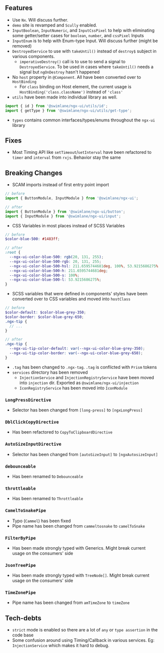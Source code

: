 ## Features

- Use `Nx`. Will discuss further.
- `demo` site is revamped and `Scully` enabled.
- `InputBoolean`, `InputNumeric`, and `InputCssPixel` to help with eliminating some getter/setter cases for `boolean`, `number`, and `cssPixel` Inputs
- `InputEnum` is to help with Enum-type Input. Will discuss further (might be removed)
- `DestroyedService` to use with `takeUntil()` instead of `destroy$` subject in various components.
  - `imperativeDestroy()` call is to use to send a signal to `DestroyedService`. To be used in cases where `takeUntil()` needs a signal but `ngOnDestroy` hasn't happened
- No `host` property in `@Component`. All have been converted over to `HostBinding`
  - For `class` binding on Host element, the current usage is `HostBinding('class.className')` instead of `'class'`
- `utils` have been made into individual library as well.

```ts
import { id } from '@swimlane/ngx-ui/utils/id';
import { getType } from '@swimlane/ngx-ui/utils/get-type';
```

- `types` contains common interfaces/types/enums throughout the `ngx-ui` library

## Fixes

- Most Timing API like `setTimeout`/`setInterval` have been refactored to `timer` and `interval` from `rxjs`. Behavior stay the same

## Breaking Changes

- SCAM imports instead of first entry point import

```ts
// before
import { ButtonModule, InputModule } from '@swimlane/ngx-ui';

// after
import { ButtonModule } from '@swimlane/ngx-ui/button';
import { InputModule } from '@swimlane/ngx-ui/input';
```

- CSS Variables in most places instead of SCSS Variables

```scss
// before
$color-blue-500: #1483ff;

// after
:root {
  --ngx-ui-color-blue-500: rgb(20, 131, 255);
  --ngx-ui-color-blue-500-rgb: 20, 131, 255;
  --ngx-ui-color-blue-500-hsl: 211.6595744681deg, 100%, 53.9215686275%;
  --ngx-ui-color-blue-500-h: 211.6595744681deg;
  --ngx-ui-color-blue-500-s: 100%;
  --ngx-ui-color-blue-500-l: 53.9215686275%;
}
```

- SCSS variables that were defined in components' styles have been converted over to CSS variables and moved into `hostClass`

```scss
// before
$color-default: $color-blue-grey-350;
$color-border: $color-blue-grey-650;
.ngx-tip {
  // ...
}

// after
.ngx-tip {
  --ngx-ui-tip-color-default: var(--ngx-ui-color-blue-grey-350);
  --ngx-ui-tip-color-border: var(--ngx-ui-color-blue-grey-650);
}
```

- `.tag` has been changed to `.ngx-tag`. `.tag` is conflicted with `Prism` tokens
- `services` directory has been removed
  - `InjectionService` and `InjectionRegistryService` have been moved into `injection` dir. Exported as `@swimlane/ngx-ui/injection`
  - `IconRegistryService` has been moved into `IconModule`

### `LongPressDirective`

- Selector has been changed from `[long-press]` to `[ngxLongPress]`

### `DblClickCopyDirective`

- Has been refactored to `CopyToClipboardDirective`

### `AutoSizeInputDirective`

- Selector has been changed from `[autoSizeInput]` to `[ngxAutosizeInput]`

### `debounceable`

- Has been renamed to `Debounceable`

### `throttleable`

- Has been renamed to `Throttleable`

### `CamelToSnakePipe`

- Typo (`Cammel`) has been fixed
- Pipe name has been changed from `cammeltosnake` to `camelToSnake`

### `FilterByPipe`

- Has been made strongly typed with Generics. Might break current usage on the consumers' side

### `JsonTreePipe`

- Has been made strongly typed with `TreeNode[]`. Might break current usage on the consumers' side

### `TimeZonePipe`

- Pipe name has been changed from `amTimeZone` to `timeZone`

## Tech-debts

- `strict` mode is enabled so there are a lot of `any` or `type assertion` in the code base
- Some confusion around using Timing/Callback in various services. Eg: `InjectionService` which makes it hard to debug.

